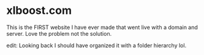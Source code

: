 # xlboost.com
This is the FIRST website I have ever made that went live with a domain and server. Love the problem not the solution.

edit: Looking back I should have organized it with a folder hierarchy lol.
